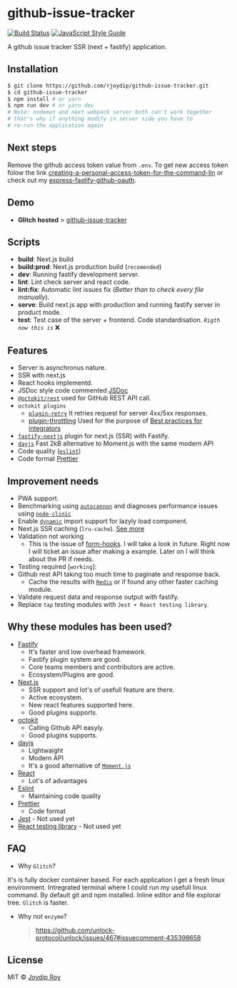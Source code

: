 # github-issue-tracker

[![Build Status](https://travis-ci.org/rjoydip/github-issue-tracker.svg?branch=master)](https://travis-ci.org/rjoydip/github-issue-tracker)
[![JavaScript Style Guide](https://img.shields.io/badge/code_style-standard-brightgreen.svg)](https://standardjs.com)


A github issue tracker SSR (next + fastify) application.

## Installation

```bash
$ git clone https://github.com/rjoydip/github-issue-tracker.git
$ cd github-issue-tracker
$ npm install # or yarn
$ npm run dev # or yarn dev
# Note: nodemon and next webpack server both can't work together
# that's why if anything modify in server side you have to
# re-run the application again
```

## Next steps

Remove the github access token value from `.env`. To get new access token folow the link [creating-a-personal-access-token-for-the-command-lin](https://help.github.com/articles/creating-a-personal-access-token-for-the-command-line/) or check out my [express-fastify-github-oauth](https://express-fastify-github-oauth.glitch.me/).

## Demo 

- **Glitch hosted** > [github-issue-tracker](https://rjoydip-github-issue-tracker.glitch.me/)

## Scripts

- **build**: Next.js build
- **build:prod**: Next.js production build (`recomended`)
- **dev**: Running fastify development server.
- **lint**: Lint check server and react code.
- **lint:fix**: Automatic lint issues fix (*Better than to check every file manually*).
- **serve**: Build next.js app with production and running fastify server in product mode.
- **test**: Test case of the server + frontend. Code standardisation. *`Rigth now this is`* :x:

## Features

- Server is asynchronus nature.
- SSR with next.js
- React hooks implementd.
- JSDoc style code commented [JSDoc](http://usejsdoc.org/index.html)
- [`@octokit/rest`](https://github.com/octokit/rest.js#readme) used for GitHub REST API call.
- `octokit plugins`
    - [`plugin-retry`](https://github.com/octokit/plugin-retry.js#readme) It retries request for server 4xx/5xx responses.
    - [plugin-throttling](https://github.com/octokit/plugin-throttling.js#readme) Used for the purpose of [Best practices for integrators](https://developer.github.com/v3/guides/best-practices-for-integrators/)
- [`fastify-nextjs`](https://github.com/fastify/fastify-nextjs#readme) plugin for next.js (SSR) with Fastify.
- [`dayjs`](https://github.com/iamkun/dayjs#readme) Fast 2kB alternative to Moment.js with the same modern API
- Code quality ([`eslint`](https://eslint.org/))
- Code format [Prettier](https://prettier.io/)

## Improvement needs

- PWA support.
- Benchmarking using [`autocannon`](https://www.npmjs.com/package/autocannon) and diagnoses performance issues using [`node-clinic`](https://clinicjs.org/)
- Enable [`dynamic`](https://nextjs.org/docs/#dynamic-import) import support for lazyly load component.
- Next.js SSR caching (`lru-cache`). [See more](https://github.com/zeit/next.js/blob/canary/examples/ssr-caching)
- Validation not working
    * This is the issue of [form-hooks](https://github.com/BenMagyar/form-hooks). I will take a look in future. Right now I will ticket an issue after making a example. Later on I will think about the PR if needs.
- Testing required [`working`]:
- Github rest API taking too much time to paginate and response back.
    * Cache the results with [`Redis`](https://redis.io/) or if found any other faster caching module.
- Validate request data and response output with fastify.
- Replace `tap` testing modules with `Jest + React testing library`.

## Why these modules has been used?

- [Fastify](https://www.fastify.io/) 
    - It's faster and low overhead framework. 
    - Fastify plugin system are good.
    - Core teams members and contributors are active.
    - Ecosystem/Plugins are good.
- [Next.js](https://nextjs.org/docs)
    - SSR support and lot's of usefull feature are there.
    - Active ecosystem.
    - New react features supported here.
    - Good plugins supports.
- [octokit](#)
    - Calling Github API easyly.
    - Good plugins supports.
- [dayjs](https://github.com/iamkun/dayjs#readme)
    - Lightwaight
    - Modern API
    - It's a good alternative of [`Moment.js`](https://momentjs.com/)
- [React](https://reactjs.org/)
    - Lot's of advantages
- [Eslint](https://eslint.org)
    - Maintaining code quality
- [Prettier](https://prettier.io/)
    - Code format
- [Jest](https://jestjs.io/) - Not used yet
- [React testing library](https://testing-library.com/react) - Not used yet

## FAQ

- Why `Glitch`?

It's is fully docker container based. For each application I get a fresh linux environment. Intregrated terminal where I could run my usefull linux command. By default git and npm installed. Inline editor and file explorar tree. `Glitch` is faster.

- Why not `enzyme`?
    > https://github.com/unlock-protocol/unlock/issues/467#issuecomment-435398658

## License

MIT © [Joydip Roy](https://github.com/rjoydip/github-issue-tracker/blob/master/LICENSE)